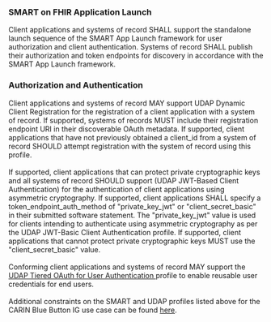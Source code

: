 <div>
<h3 id="smart-on-fhir-application-launch">SMART on FHIR Application Launch</h3>
Client applications and systems of record SHALL support the standalone launch sequence of the SMART App Launch framework for user authorization and client authentication. Systems of record SHALL publish their authorization and token endpoints for discovery in accordance with the SMART App Launch framework.
<h3 id="authorization-and-authentication" >Authorization and Authentication</h3>
Client applications and systems of record MAY support UDAP Dynamic Client Registration for the registration of a client application with a system of record. If supported, systems of records MUST include their registration endpoint URI in their discoverable OAuth metadata. If supported, client applications that have not previously obtained a client_id from a system of record SHOULD attempt registration with the system of record using this profile.
<div>&nbsp;</div>
If supported, client applications that can protect private cryptographic keys and all systems of record SHOULD support (UDAP JWT-Based Client Authentication) for the authentication of client applications using asymmetric cryptography. If supported, client applications SHALL specify a token_endpoint_auth_method of "private_key_jwt" or "client_secret_basic" in their submitted software statement. The "private_key_jwt" value is used for clients intending to authenticate using asymmetric cryptography as per the UDAP JWT-Basic Client Authentication profile. If supported, client applications that cannot protect private cryptographic keys MUST use the "client_secret_basic" value.
<div>&nbsp;</div>
Conforming client applications and systems of record MAY support the <a href="https://www.udap.org/udap-user-auth.html">UDAP Tiered OAuth for User Authentication </a>profile to enable reusable user credentials for end users.
<div>&nbsp;</div>
Additional constraints on the SMART and UDAP profiles listed above for the CARIN Blue Button IG use case can be found <a href="https://docs.google.com/document/d/1HgOlUWMEsZHBChuP4DACRka4ap2S8UwSTkAz4oY6bCo/edit">here</a>.
</p>
</div>
